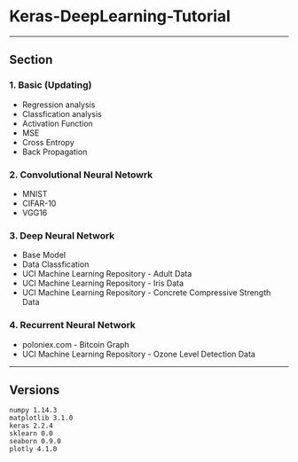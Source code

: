 # Keras-DeepLearning-Tutorial

***

## Section

### 1. Basic (Updating)

* Regression analysis
* Classfication analysis
* Activation Function
* MSE
* Cross Entropy
* Back Propagation

### 2. Convolutional Neural Netowrk

* MNIST
* CIFAR-10
* VGG16

### 3. Deep Neural Network

* Base Model
* Data Classfication
* UCI Machine Learning Repository - Adult Data
* UCI Machine Learning Repository - Iris Data
* UCI Machine Learning Repository - Concrete Compressive Strength Data

### 4. Recurrent Neural Network
* poloniex.com - Bitcoin Graph
* UCI Machine Learning Repository - Ozone Level Detection Data

***

## Versions
```
numpy 1.14.3
matplotlib 3.1.0
keras 2.2.4
sklearn 0.0
seaborn 0.9.0
plotly 4.1.0
```
